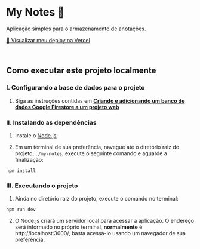 # My Notes 📝

Aplicação simples para o armazenamento de anotações.

[🌟 Visualizar meu deploy na Vercel](https://my-notes-tau.vercel.app/)

<br />

## Como executar este projeto localmente

### I. Configurando a base de dados para o projeto

1. Siga as instruções contidas em [**Criando e adicionando um banco de dados Google Firestore a um projeto web**](https://gist.github.com/heltonricardo/a2fb926bbda72678347d611b1b4205e0)

### II. Instalando as dependências

1. Instale o [Node.js](https://nodejs.dev/en/download/);

2. Em um terminal de sua preferência, navegue até o diretório raiz do projeto, `./my-notes`, execute o seguinte comando e aguarde a finalização:

```
npm install
```

### III. Executando o projeto

1. Ainda no diretório raiz do projeto, execute o comando no terminal:

```
npm run dev
```

2. O Node.js criará um servidor local para acessar a aplicação. O endereço será informado no próprio terminal, **normalmente** é http://localhost:3000/, basta acessá-lo usando um navegador de sua preferência.
